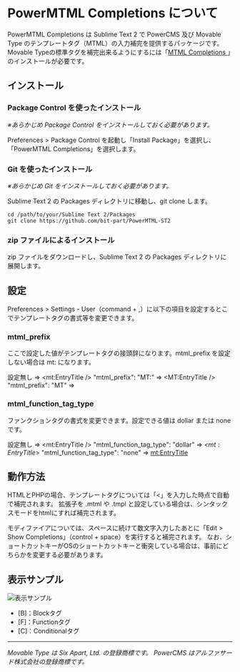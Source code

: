 # PowerMTML Completions について

PowerMTML Completions は Sublime Text 2 で PowerCMS 及び Movable Type のテンプレートタグ（MTML）の入力補完を提供するパッケージです。
Movable Typeの標準タグを補完出来るようにするには「[MTML Completions ](https://github.com/bit-part/MTML-ST2)」のインストールが必要です。

## インストール

### Package Control を使ったインストール

_※あらかじめ Package Control をインストールしておく必要があります。_

Preferences > Package Control を起動し「Install Package」を選択し、「PowerMTML Completions」を選択します。

### Git を使ったインストール

_※あらかじめ Git をインストールしておく必要があります。_

Sublime Text 2 の Packages ディレクトリに移動し、git clone します。

```
cd /path/to/your/Sublime Text 2/Packages
git clone https://github.com/bit-part/PowerMTML-ST2
```

### zip ファイルによるインストール

zip ファイルをダウンロードし、Sublime Text 2 の Packages ディレクトリに展開します。

## 設定

Preferences > Settings - User（command + ,）に以下の項目を設定するとこでテンプレートタグの書式等を変更できます。

### mtml_prefix

ここで設定した値がテンプレートタグの接頭辞になります。mtml_prefix を設定しない場合は mt: になります。

  設定無し => <mt:EntryTitle />
  "mtml_prefix": "MT:" => <MT:EntryTitle />
  "mtml_prefix": "MT"  => <MTEntryTitle />

### mtml_function_tag_type

ファンクションタグの書式を変更できます。設定できる値は dollar または none です。

  設定無し => <mt:EntryTitle />
  "mtml_function_tag_type": "dollar" => <$mt:EntryTitle$>
  "mtml_function_tag_type": "none" => <mt:EntryTitle>

## 動作方法

HTMLとPHPの場合、テンプレートタグについては「<」を入力した時点で自動で補完されます。
拡張子を .mtml や .tmpl と設定している場合は、シンタックスモードをhtmlにすれば補完されます。

モディファイアについては、スペースに続けて数文字入力したあとに「Edit > Show Completions」（control + space）を実行すると補完されます。
なお、ショートカットキーがOSのショートカットキーと衝突している場合は、事前にどちらかを変更する必要があります。

## 表示サンプル

![表示サンプル](http://bit-part.github.com/data/img_powermtml-st2.png)

* [B]：Blockタグ
* [F]：Functionタグ
* [C]：Conditionalタグ

---

_Movable Type は Six Apart, Ltd. の登録商標です。_
_PowerCMS はアルファサード株式会社の登録商標です。_
